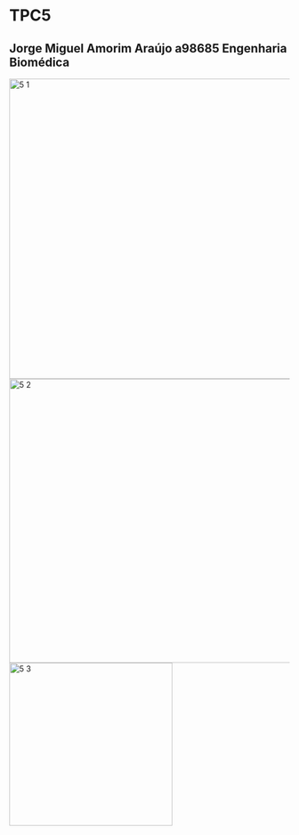 
# TPC5

## Jorge Miguel Amorim Araújo a98685 Engenharia Biomédica

<img width="540" alt="5 1" src="https://user-images.githubusercontent.com/114243274/197640401-c54ab82e-5c2f-419c-a11d-e4343359515c.png">
<img width="511" alt="5 2" src="https://user-images.githubusercontent.com/114243274/197640390-4b965357-cce8-495b-a2b7-5f04b0034aec.png">
<img width="293" alt="5 3" src="https://user-images.githubusercontent.com/114243274/197640396-f0b6b1bd-7a33-4633-ab2e-0d681a85e22a.png">
